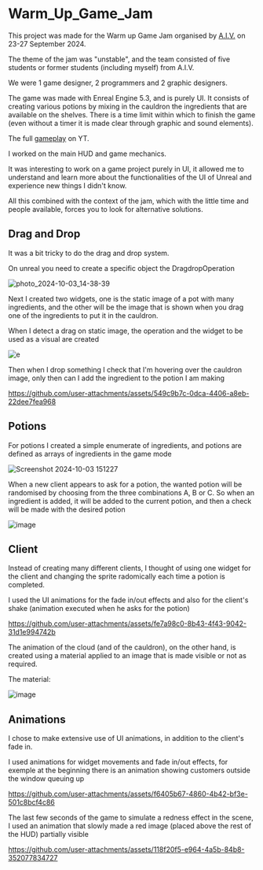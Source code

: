 # Warm_Up_Game_Jam
 
This project was made for the Warm up Game Jam organised by [A.I.V.](https://www.aiv01.it/) on 23-27 September 2024.

The theme of the jam was "unstable", and the team consisted of five students or former students (including myself) from A.I.V. 

We were 1 game designer, 2 programmers and 2 graphic designers.

The game was made with Enreal Engine 5.3, and is purely UI. It consists of creating various potions by mixing in the cauldron the ingredients that are available on the shelves. There is a time limit within which to finish the game (even without a timer it is made clear through graphic and sound elements).

The full [gameplay](https://www.youtube.com/watch?v=6nqEMh_2uyo) on YT.

I worked on the main HUD and game mechanics.

It was interesting to work on a game project purely in UI, it allowed me to understand and learn more about the functionalities of the UI of Unreal and experience new things I didn't know.

All this combined with the context of the jam, which with the little time and people available, forces you to look for alternative solutions.

## Drag and Drop

It was a bit tricky to do the drag and drop system.

On unreal you need to create a specific object the DragdropOperation

![photo_2024-10-03_14-38-39](https://github.com/user-attachments/assets/8723ee71-69bd-4983-ab11-8fc5ee8883d5)

Next I created two widgets, one is the static image of a pot with many ingredients, and the other will be the image that is shown when you drag one of the ingredients to put it in the cauldron.

When I detect a drag on static image, the operation and the widget to be used as a visual are created

![e](https://github.com/user-attachments/assets/82a9f648-132d-4740-8061-e5ab027f22f7)

Then when I drop something I check that I'm hovering over the cauldron image, only then can I add the ingredient to the potion I am making


https://github.com/user-attachments/assets/549c9b7c-0dca-4406-a8eb-22dee7fea968





## Potions

For potions I created a simple enumerate of ingredients, and potions are defined as arrays of ingredients in the game mode

![Screenshot 2024-10-03 151227](https://github.com/user-attachments/assets/ae7eaf79-df54-4d81-b1c9-3901d5423968)

When a new client appears to ask for a potion, the wanted potion will be randomised by choosing from the three combinations A, B or C. So when an ingredient is added, it will be added to the current potion, and then a check will be made with the desired potion

![image](https://github.com/user-attachments/assets/49bd0ff3-24d8-4b22-bb8c-c42f2df151eb)


## Client

Instead of creating many different clients, I thought of using one widget for the client and changing the sprite radomically each time a potion is completed.

I used the UI animations for the fade in/out effects and also for the client's shake (animation executed when he asks for the potion)



https://github.com/user-attachments/assets/fe7a98c0-8b43-4f43-9042-31d1e994742b



The animation of the cloud (and of the cauldron), on the other hand, is created using a material applied to an image that is made visible or not as required.

The material:

![image](https://github.com/user-attachments/assets/64ae57fc-7c0b-4e46-b512-ce6204dfb555)

## Animations

I chose to make extensive use of UI animations, in addition to the client's fade in. 

I used animations for widget movements and fade in/out effects, for exemple at the beginning there is an animation showing customers outside the window queuing up



https://github.com/user-attachments/assets/f6405b67-4860-4b42-bf3e-501c8bcf4c86

The last few seconds of the game to simulate a redness effect in the scene, I used an animation that slowly made a red image (placed above the rest of the HUD) partially visible

https://github.com/user-attachments/assets/118f20f5-e964-4a5b-84b8-352077834727


